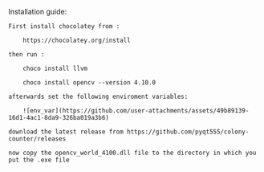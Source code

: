 Installation guide: 

	First install chocolatey from :

		https://chocolatey.org/install

	then run :
	
		choco install llvm 

		choco install opencv --version 4.10.0

	afterwards set the following enviroment variables:

		![env_var](https://github.com/user-attachments/assets/49b89139-16d1-4ac1-8da9-326ba019a3b6)

	download the latest release from https://github.com/pyqt555/colony-counter/releases

	now copy the opencv_world_4100.dll file to the directory in which you put the .exe file 

